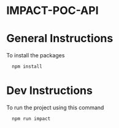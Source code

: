 # IMPACT-POC-API

# General Instructions
 To install the packages 
 
      npm install
      
# Dev Instructions
To run the project using this command
    
      npm run impact
